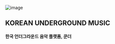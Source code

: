 ![image](https://user-images.githubusercontent.com/67010335/131330983-3229ef34-eab7-4fc9-ae60-e4592ad325fb.png)
## KOREAN UNDERGROUND MUSIC
#### 한국 언더그라운드 음악 플랫폼, 쿤더
